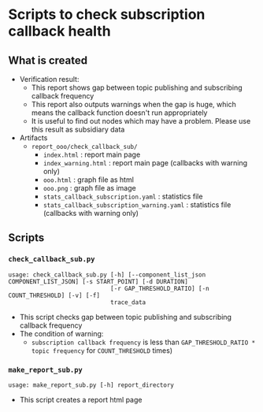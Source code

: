 # Scripts to check subscription callback health

## What is created

- Verification result:
  - This report shows gap between topic publishing and subscribing callback frequency
  - This report also outputs warnings when the gap is huge, which means the callback function doesn't run appropriately
  - It is useful to find out nodes which may have a problem. Please use this result as subsidiary data
- Artifacts
  - `report_ooo/check_callback_sub/`
    - `index.html` : report main page
    - `index_warning.html` : report main page (callbacks with warning only)
    - `ooo.html` : graph file as html
    - `ooo.png` : graph file as image
    - `stats_callback_subscription.yaml` : statistics file
    - `stats_callback_subscription_warning.yaml` : statistics file (callbacks with warning only)

## Scripts

### `check_callback_sub.py`

```sh:usage
usage: check_callback_sub.py [-h] [--component_list_json COMPONENT_LIST_JSON] [-s START_POINT] [-d DURATION]
                             [-r GAP_THRESHOLD_RATIO] [-n COUNT_THRESHOLD] [-v] [-f]
                             trace_data
```

- This script checks gap between topic publishing and subscribing callback frequency
- The condition of warning:
  - `subscription callback frequency` is less than `GAP_THRESHOLD_RATIO * topic frequency` for `COUNT_THRESHOLD` times)

### `make_report_sub.py`

```sh:usage
usage: make_report_sub.py [-h] report_directory
```

- This script creates a report html page
